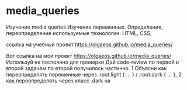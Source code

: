 # media_queries

Изучение media queries
Изучение переменных. Определение, переопределение
используемые технологии: HTML, CSS, 

ссылка на учебный проект https://olgaeos.github.io/media_queries/

Вот ссылка на мой проект https://olgaeos.github.io/media_queries/ Используй ее постоянно для проверки
Дай code-review по первой и второй задачам
по второй получилось частично. 
1 Объясни как переопределять переменные через :root.light { ... } / :root.dark { ... },
2 как переопределять через класс .dark на <html>